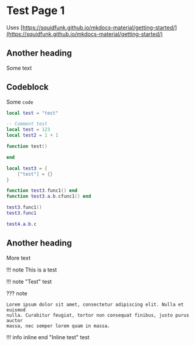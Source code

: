 # Test Page 1

Uses [https://squidfunk.github.io/mkdocs-material/getting-started/](https://squidfunk.github.io/mkdocs-material/getting-started/)

## Another heading

Some text


## Codeblock
Some `code`

```lua
local test = "test"
```

```lua title="Title Test"
-- Comment test
local test = 123
local test2 = 1 + 1

function test()

end

local test3 = {
	["test"] = {}
}

function test3.func1() end
function test3.a.b.cfunc1() end

test3.func1()
test3.func1

test4.a.b.c
```


## Another heading

More text


!!! note
    This is a test


!!! note "Test"
    test

??? note

    Lorem ipsum dolor sit amet, consectetur adipiscing elit. Nulla et euismod
    nulla. Curabitur feugiat, tortor non consequat finibus, justo purus auctor
    massa, nec semper lorem quam in massa.

!!! info inline end "Inline test"
    test


<br>
<br>
<br>
<br>
<br>